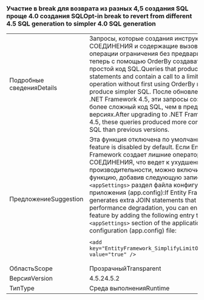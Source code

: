 ### <a name="opt-in-break-to-revert-from-different-45-sql-generation-to-simpler-40-sql-generation"></a><span data-ttu-id="bb8c3-101">Участие в break для возврата из разных 4,5 создания SQL проще 4.0 создания SQL</span><span class="sxs-lookup"><span data-stu-id="bb8c3-101">Opt-in break to revert from different 4.5 SQL generation to simpler 4.0 SQL generation</span></span>

|   |   |
|---|---|
|<span data-ttu-id="bb8c3-102">Подробные сведения</span><span class="sxs-lookup"><span data-stu-id="bb8c3-102">Details</span></span>|<span data-ttu-id="bb8c3-103">Запросы, которые создания инструкций СОЕДИНЕНИЯ и содержащие вызов к операции ограничения без предварительного теперь с помощью OrderBy создавать более простой код SQL.</span><span class="sxs-lookup"><span data-stu-id="bb8c3-103">Queries that produce JOIN statements and contain a call to a limiting operation without first using OrderBy now produce simpler SQL.</span></span> <span data-ttu-id="bb8c3-104">После обновления до .NET Framework 4.5, эти запросы создают более сложный код SQL, чем в предыдущих версиях.</span><span class="sxs-lookup"><span data-stu-id="bb8c3-104">After upgrading to .NET Framework 4.5, these queries produced more complicated SQL than previous versions.</span></span>|
|<span data-ttu-id="bb8c3-105">Предложение</span><span class="sxs-lookup"><span data-stu-id="bb8c3-105">Suggestion</span></span>|<span data-ttu-id="bb8c3-106">Эта функция отключена по умолчанию.</span><span class="sxs-lookup"><span data-stu-id="bb8c3-106">This feature is disabled by default.</span></span> <span data-ttu-id="bb8c3-107">Если Entity Framework создает лишние операторы СОЕДИНЕНИЯ, что ведет к ухудшению производительности, можно включить эту функцию, добавив следующую запись <code>&lt;appSettings&gt;</code> раздел файла конфигурации приложения (app.config):</span><span class="sxs-lookup"><span data-stu-id="bb8c3-107">If Entity Framework generates extra JOIN statements that cause performance degradation, you can enable this feature by adding the following entry to the <code>&lt;appSettings&gt;</code> section of the application configuration (app.config) file:</span></span><pre><code class="language-xml">&lt;add key=&quot;EntityFramework_SimplifyLimitOperations&quot; value=&quot;true&quot; /&gt;&#13;&#10;</code></pre>|
|<span data-ttu-id="bb8c3-108">Область</span><span class="sxs-lookup"><span data-stu-id="bb8c3-108">Scope</span></span>|<span data-ttu-id="bb8c3-109">Прозрачный</span><span class="sxs-lookup"><span data-stu-id="bb8c3-109">Transparent</span></span>|
|<span data-ttu-id="bb8c3-110">Версия</span><span class="sxs-lookup"><span data-stu-id="bb8c3-110">Version</span></span>|<span data-ttu-id="bb8c3-111">4.5.2</span><span class="sxs-lookup"><span data-stu-id="bb8c3-111">4.5.2</span></span>|
|<span data-ttu-id="bb8c3-112">Тип</span><span class="sxs-lookup"><span data-stu-id="bb8c3-112">Type</span></span>|<span data-ttu-id="bb8c3-113">Среда выполнения</span><span class="sxs-lookup"><span data-stu-id="bb8c3-113">Runtime</span></span>|

